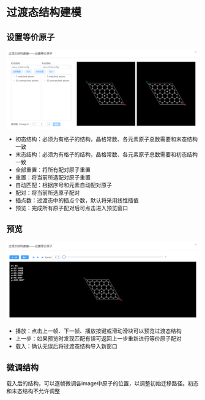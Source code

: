 # 过渡态结构建模

## 设置等价原子
![neb1](.././nested/qstudio_manual_build_neb1.png)
- 初态结构：必须为有格子的结构，晶格常数、各元素原子总数需要和末态结构一致
- 末态结构：必须为有格子的结构，晶格常数、各元素原子总数需要和初态结构一致
- 全部重置：将所有配对原子重置
- 重置：将当前所选配对原子重置
- 自动匹配：根据序号和元素自动配对原子
- 配对：将当前所选原子配对
- 插点数：过渡态中的插点个数，默认将采用线性插值
- 预览：完成所有原子配对后可点击进入预览窗口
  
## 预览
![neb2](.././nested/qstudio_manual_build_neb2.png)
- 播放：点击上一帧、下一帧、播放按键或滑动滑块可以预览过渡态结构
- 上一步：如果预览时发现匹配有误可返回上一步重新进行等价原子配对
- 载入：确认无误后将过渡态结构导入新窗口

## 微调结构
  载入后的结构，可以逐帧微调各image中原子的位置，以调整初始迁移路径。初态和末态结构不允许调整
